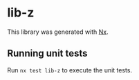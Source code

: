 # lib-z

This library was generated with [Nx](https://nx.dev).

## Running unit tests

Run `nx test lib-z` to execute the unit tests.

